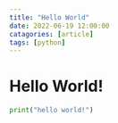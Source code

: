 ```yaml
---
title: "Hello World"
date: 2022-06-19 12:00:00
catagories: [article]
tags: [python]
---
```


# Hello World! 
```python
print("hello world!")
```
